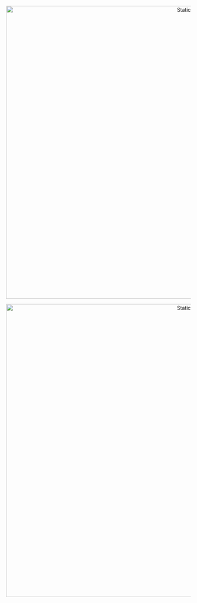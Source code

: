 
<p align="center" dir="auto">
<img alt="Static Badge" src="https://github.com/mynameis285/-certificates/blob/main/Yandex/%D0%AF%D0%9F%D1%80%D0%B0%D0%BA%D1%82%D0%B8%D0%BA%D1%83%D0%BC.png"width="1000" height="800">
</p>
<p align="center" dir="auto">
<img alt="Static Badge" src="https://github.com/mynameis285/-certificates/blob/main/Yandex/%D0%AF%D0%9F%D1%80%D0%B0%D0%BA%D1%82%D0%B8%D0%BA%D1%83%D0%BC2.png"width="1000" height="800">
</p>
